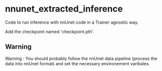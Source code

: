 # nnunet_extracted_inference

Code to run inference with nnUnet code in a Trainer agnostic way.

Add the checkpoint named 'checkpoint.pth'.

## Warning 
Warning : You should probably follow the nnUnet data pipeline (process the data into nnUnet format) and set the necessary environement varibales. 
